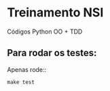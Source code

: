 Treinamento NSI
===============

Códigos Python OO + TDD

Para rodar os testes:
-------------------

Apenas rode::

    make test
